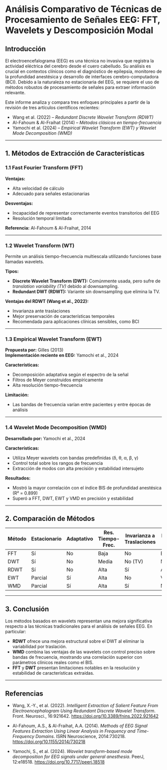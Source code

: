 # Análisis Comparativo de Técnicas de Procesamiento de Señales EEG: FFT, Wavelets y Descomposición Modal

## Introducción

El electroencefalograma (EEG) es una técnica no invasiva que registra la actividad eléctrica del cerebro desde el cuero cabelludo. Su análisis es crucial en contextos clínicos como el diagnóstico de epilepsia, monitoreo de la profundidad anestésica y desarrollo de interfaces cerebro-computadora (BCI). Debido a la naturaleza no estacionaria del EEG, se requiere el uso de métodos robustos de procesamiento de señales para extraer información relevante.

Este informe analiza y compara tres enfoques principales a partir de la revisión de tres artículos científicos recientes:

- Wang et al. (2022) – *Redundant Discrete Wavelet Transform (RDWT)*  
- Al-Fahoum & Al-Fraihat (2014) – *Métodos clásicos en tiempo-frecuencia*  
- Yamochi et al. (2024) – *Empirical Wavelet Transform (EWT) y Wavelet Mode Decomposition (WMD)*

---

## 1. Métodos de Extracción de Características

### 1.1 Fast Fourier Transform (FFT)

**Ventajas:**
- Alta velocidad de cálculo
- Adecuado para señales estacionarias

**Desventajas:**
- Incapacidad de representar correctamente eventos transitorios del EEG
- Resolución temporal limitada

**Referencia:** Al-Fahoum & Al-Fraihat, 2014

---

### 1.2 Wavelet Transform (WT)

Permite un análisis tiempo-frecuencia multiescala utilizando funciones base llamadas wavelets.

**Tipos:**
- **Discrete Wavelet Transform (DWT):** Comúnmente usada, pero sufre de *translation variability (TV)* debido al downsampling.
- **Redundant DWT (RDWT):** Variante sin downsampling que elimina la TV.

**Ventajas del RDWT (Wang et al., 2022):**
- Invarianza ante traslaciones
- Mejor preservación de características temporales
- Recomendada para aplicaciones clínicas sensibles, como BCI

---

### 1.3 Empirical Wavelet Transform (EWT)

**Propuesta por:** Gilles (2013)  
**Implementación reciente en EEG:** Yamochi et al., 2024

**Características:**
- Decomposición adaptativa según el espectro de la señal
- Filtros de Meyer construidos empíricamente
- Alta resolución tiempo-frecuencia

**Limitación:**
- Las bandas de frecuencia varían entre pacientes y entre épocas de análisis

---

### 1.4 Wavelet Mode Decomposition (WMD)

**Desarrollado por:** Yamochi et al., 2024

**Características:**
- Utiliza Meyer wavelets con bandas predefinidas (δ, θ, α, β, γ)
- Control total sobre los rangos de frecuencia
- Extracción de modos con alta precisión y estabilidad intersujeto

**Resultados:**
- Mostró la mayor correlación con el índice BIS de profundidad anestésica (R² = 0.899)
- Superó a FFT, DWT, EWT y VMD en precisión y estabilidad

---

## 2. Comparación de Métodos

| Método | Estacionario | Adaptativo | Res. Tiempo-Frec. | Invarianza a Traslaciones | Precisión Clínica |
|--------|--------------|------------|--------------------|----------------------------|-------------------|
| FFT    | Sí           | No         | Baja               | No                         | Baja              |
| DWT    | Sí           | No         | Media              | No (TV)                    | Moderada          |
| RDWT   | Sí           | No         | Alta               | Sí                         | Alta              |
| EWT    | Parcial      | Sí         | Alta               | No                         | Variable          |
| WMD    | Parcial      | Sí         | Alta               | Sí                         | Muy alta          |

---

## 3. Conclusión

Los métodos basados en wavelets representan una mejora significativa respecto a las técnicas tradicionales para el análisis de señales EEG. En particular:

- **RDWT** ofrece una mejora estructural sobre el DWT al eliminar la variabilidad por traslación.
- **WMD** combina las ventajas de las wavelets con control preciso sobre bandas de frecuencia, mostrando una correlación superior con parámetros clínicos reales como el BIS.
- **FFT** y **DWT** presentan limitaciones notables en la resolución y estabilidad de características extraídas.

---

## Referencias

- Wang, X.-Y., et al. (2022). *Intelligent Extraction of Salient Feature From Electroencephalogram Using Redundant Discrete Wavelet Transform*. Front. Neurosci., 16:921642. https://doi.org/10.3389/fnins.2022.921642

- Al-Fahoum, A.S., & Al-Fraihat, A.A. (2014). *Methods of EEG Signal Features Extraction Using Linear Analysis in Frequency and Time-Frequency Domains*. ISRN Neuroscience, 2014:730218. https://doi.org/10.1155/2014/730218

- Yamochi, S., et al. (2024). *Wavelet transform-based mode decomposition for EEG signals under general anesthesia*. PeerJ, 12:e18518. https://doi.org/10.7717/peerj.18518
